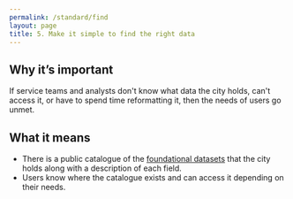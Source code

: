 ```yaml
---
permalink: /standard/find
layout: page
title: 5. Make it simple to find the right data
---
```


## Why it’s important

If service teams and analysts don't know what data the city holds, can't access it, or have to spend time reformatting it, then the needs of users go unmet.

## What it means

* There is a public catalogue of the [foundational datasets](https://www.bizmanualz.com/library/what-does-foundational-data-mean) that the city holds along with a description of each field.
* Users know where the catalogue exists and can access it depending on their needs.
